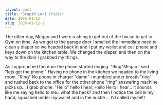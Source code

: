 ```yaml
---
layout: post
title: "Stupid Lori Tricks"
date: 2005-01-12
slug: 2005-01-12-1
---
```


The other day, Megan and I were rushing to get out of the house to get to Gym on time.  As we got to the garage door I smelled the immediate need to clean a diaper so we headed back in and I put my wallet and cell phone and keys down on the kitchen table.  We changed the diaper, and then on the way to the door I grabbed my things. 

As I approached the door the phone started ringing.  &quot;Ring&quot;Megan I said &quot;lets get the phone!&quot;  Having no phone in the kitchen we headed to the living room. &quot;Ring&quot; No phone in charger &quot;damn&quot; i mumbled under breath &quot;ring&quot; and rushed back to the office for the other phone &quot;ring&quot; answering machine picks up... I grab phone.  &quot;Hello&quot;  hello I hear, Hello Hello I hear... it sounds like me saying hello to me.. what the heck?  and then I notice the cell in my hand, squashed under my wallet and in the hustle ... I&apos;d called myself!

